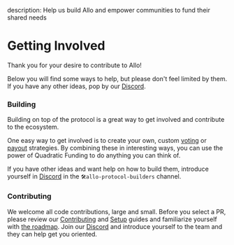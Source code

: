 description: Help us build Allo and empower communities to fund their shared needs

# Getting Involved

Thank you for your desire to contribute to Allo!

Below you will find some ways to help, but please don't feel limited by them. If
you have any other ideas, pop by our [Discord](https://discord.gg/gitcoin).

### Building

Building on top of the protocol is a great way to get involved and contribute to the ecosystem.

One easy way to get involved is to create your own, custom
[voting](../core-concepts/voting-strategy/) or
[payout](../core-concepts/payout-strategy/) strategies. By combining these in
interesting ways, you can use the power of Quadratic Funding to do anything you
can think of.

If you have other ideas and want help on how to build them, introduce yourself
in [Discord](https://discord.com/invite/gitcoin) in the
`🛠allo-protocol-builders` channel.

### Contributing

We welcome all code contributions, large and small. Before you select a PR,
please review our [Contributing](https://github.com/allo-protocol/contracts) and
[Setup](https://github.com/allo-protocol/contracts) guides and familiarize
yourself with [the
roadmap](https://github.com/orgs/gitcoinco/projects/8/views/2). Join our
[Discord](https://discord.com/invite/gitcoin) and introduce yourself to the team
and they can help get you oriented.
